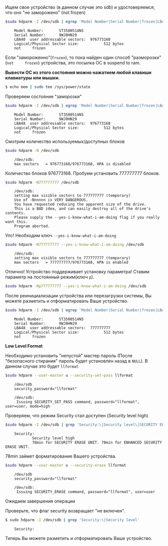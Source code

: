 
Ищем свое устройство (в данном случае это sdb) и удостоверяемся, что оно "не 
заморожено" (not     frozen)
```bash
$sudo hdparm -I /dev/sdb | egrep 'Model Number|Serial Number|frozen|LBA48|Sector size'
```

        Model Number:       ST3500514NS                             
        Serial Number:      9WJ0HN29
        LBA48  user addressable sectors:  976773168
        Logical/Physical Sector size:           512 bytes
        not     frozen


Если "замороженно"(`frozen`), то пока найден один способ "разморозки"(`not     frozen`) устройства, это 
посылка ОС в suspend to ram.

**Вывести ОС из этого состояния можно нажатием любой клавиши клавиатуры или мышки.** 

```bash
$ echo mem | sudo tee /sys/power/state
```

Проверяем состояние "заморозки"

```bash
$sudo hdparm -I /dev/sdb | egrep 'Model Number|Serial Number|frozen|LBA48|Sector size'
```

        Model Number:       ST3500514NS                             
        Serial Number:      9WJ0HN29
        LBA48  user addressable sectors:  976773168
        Logical/Physical Sector size:           512 bytes
        not     frozen

Смотрим количество используемых/доступных блоков
```bash
$sudo hdparm -N /dev/sdb
```

        /dev/sdb:
        max sectors   = 976773168/976773168, HPA is disabled

Количество блоков 976773168. Пробуем установить 777777777 блоков.
```bash
$sudo hdparm -N777777777 /dev/sdb
```

        /dev/sdb:
        setting max visible sectors to 777777777 (temporary)
        Use of -Nnnnnn is VERY DANGEROUS.
        You have requested reducing the apparent size of the drive.
        This is a BAD idea, and can easily destroy all of the drive's contents.
        Please supply the --yes-i-know-what-i-am-doing flag if you really want this.
        Program aborted.

Упс! Необходим ключ `--yes-i-know-what-i-am-doing`

```bash
$sudo hdparm -N777777777 --yes-i-know-what-i-am-doing /dev/sdb
```

        /dev/sdb:
        setting max visible sectors to 777777777 (temporary)
        max sectors   = 777777777/976773168, HPA is enabled

Отлично! Устройство поддерживает установку параметра! Ставим параметр на 
постоянный режим(ключ `p`).
```bash
$sudo hdparm -Np777777777 --yes-i-know-what-i-am-doing /dev/sdb
```
После реинициализации устройства или перезагрузки системы, Вы можете разметить и отформатировать Ваше устройство.
```bash
$sudo hdparm -I /dev/sdb | egrep 'Model Number|Serial Number|frozen|LBA48|Sector size'
```

        Model Number:       ST3500514NS                             
        Serial Number:      9WJ0HN29
        LBA48  user addressable sectors:  777777777
        Logical/Physical Sector size:           512 bytes
        not     frozen

**Low Level Format**

Необходимо установить "непустой" мастер пароль (После "безопасного стирания" пароль будет установлен назад в `NULL`). В данном случае это будет `llformat`
```bash
$sudo hdparm --user-master u --security-set-pass llformat 
```

        /dev/sdb
        security_password="llformat"

        /dev/sdb:
         Issuing SECURITY_SET_PASS command, password="llformat", user=user, mode=high


Проверяем, что режим Security стал доступен (Security level high) 
```bash
$sudo hdparm -I /dev/sdb | grep 'Security:\|Security level\|SECURITY ERASE UNIT.'
```

        Security:
                Security level high
                78min for SECURITY ERASE UNIT. 78min for ENHANCED SECURITY ERASE UNIT.


78min займет форматирование Вашего устройства.
```bash
$sudo hdparm --user-master u --security-erase llformat 
```

        /dev/sdb
        security_password="llformat"

        /dev/sdb:
         Issuing SECURITY_ERASE command, password="llformat", user=user

Ожидаем завершения операции

Проверьте, что флаг security возвращает "не включен". 
```bash
$ sudo hdparm -I /dev/sdb | grep 'Security:\|Security level'
```

        Security:


Теперь Вы можете разметить и отформатировать Ваше устройство.
